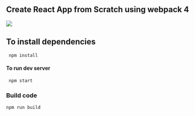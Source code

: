 ## Create React  App from Scratch using webpack 4

![](https://thepracticaldev.s3.amazonaws.com/i/sup1o2tnossh46ikm7qw.png)

## To install dependencies

```
 npm install
```

####  To run dev server

```
 npm start
```

### Build code

```
npm run build
```